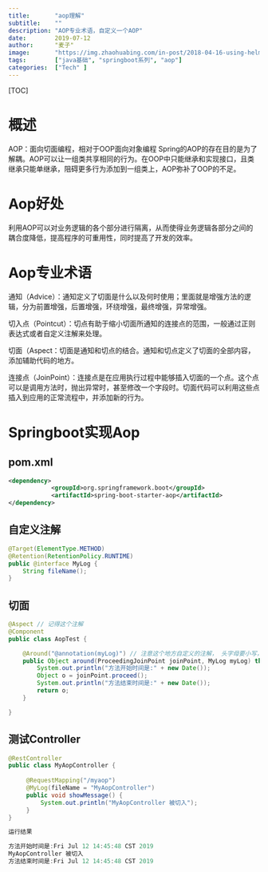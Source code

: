 ```yaml
---
title:       "aop理解"
subtitle:    ""
description: "AOP专业术语，自定义一个AOP"
date:        2019-07-12
author:      "麦子"
image:       "https://img.zhaohuabing.com/in-post/2018-04-16-using-helm-to-deploy-to-kubernetes/buffalo.jpg"
tags:        ["java基础", "springboot系列", "aop"]
categories:  ["Tech" ]
---
```


[TOC]

# 概述

AOP：面向切面编程，相对于OOP面向对象编程 Spring的AOP的存在目的是为了解耦。AOP可以让一组类共享相同的行为。在OOP中只能继承和实现接口，且类继承只能单继承，阻碍更多行为添加到一组类上，AOP弥补了OOP的不足。

# Aop好处

利用AOP可以对业务逻辑的各个部分进行隔离，从而使得业务逻辑各部分之间的耦合度降低，提高程序的可重用性，同时提高了开发的效率。

# Aop专业术语

通知（Advice）：通知定义了切面是什么以及何时使用；里面就是增强方法的逻辑，分为前置增强，后置增强，环绕增强，最终增强，异常增强。

切入点（Pointcut）：切点有助于缩小切面所通知的连接点的范围，一般通过正则表达式或者自定义注解来处理。

切面（Aspect：切面是通知和切点的结合。通知和切点定义了切面的全部内容，添加辅助代码的地方。

连接点（JoinPoint）：连接点是在应用执行过程中能够插入切面的一个点。这个点可以是调用方法时，抛出异常时，甚至修改一个字段时。切面代码可以利用这些点插入到应用的正常流程中，并添加新的行为。

# Springboot实现Aop



## pom.xml

```xml
<dependency>
			<groupId>org.springframework.boot</groupId>
			<artifactId>spring-boot-starter-aop</artifactId>
</dependency>
```



## 自定义注解

```java
@Target(ElementType.METHOD)
@Retention(RetentionPolicy.RUNTIME)
public @interface MyLog {
    String fileName();
}
```



## 切面

```java
@Aspect // 记得这个注解
@Component
public class AopTest {

    @Around("@annotation(myLog)") // 注意这个地方自定义的注解， 头字母要小写，不然报错找不到切点
    public Object around(ProceedingJoinPoint joinPoint, MyLog myLog) throws Throwable {
        System.out.println("方法开始时间是:" + new Date());
        Object o = joinPoint.proceed();
        System.out.println("方法结束时间是:" + new Date());
        return o;
    }

}
```



## 测试Controller

```java
@RestController
public class MyAopController {
    
     @RequestMapping("/myaop")
     @MyLog(fileName = "MyAopController")
     public void showMessage() {
         System.out.println("MyAopController 被切入");
     }
}

运行结果

方法开始时间是:Fri Jul 12 14:45:48 CST 2019
MyAopController 被切入
方法结束时间是:Fri Jul 12 14:45:48 CST 2019
```